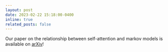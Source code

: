 ```yaml
---
layout: post
date: 2023-02-22 15:18:00-0400
inline: true
related_posts: false
---
```


Our paper on the relationship between self-attention and markov models is available on [arXiv](https://arxiv.org/abs/2402.13512)!
